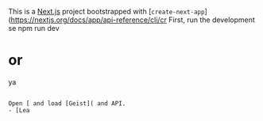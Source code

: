 This is a [Next.js](https://nextjs.org) project bootstrapped with [`create-next-app`](https://nextjs.org/docs/app/api-reference/cli/cr
First, run the development se
npm run dev
# or
ya
```

Open [ and load [Geist]( and API.
- [Lea
